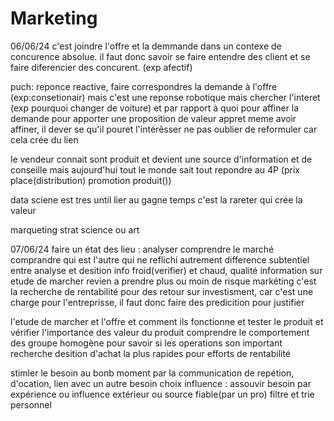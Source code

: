 # Marketing

06/06/24
c'est joindre l'offre et la demmande dans un contexe de concurence absolue.
il faut donc savoir se faire entendre des client et se faire diferencier des concurent. (exp afectif)

puch: reponce reactive, faire correspondres la demande à l'offre (exp:consetionair)
mais c'est une reponse robotique mais chercher l'interet (exp pourquoi changer de voiture)
et par rapport à quoi
pour affiner la demande pour apporter une proposition de valeur
appret meme avoir affiner, il dever se qu'il pouret l'intérêsser
ne pas oublier de reformuler car cela crée du lien

le vendeur connait sont produit et devient une source d'information et de conseille
mais aujourd'hui tout le monde sait tout 
repondre au 4P (prix place(distribution) promotion produit()) 

data sciene est tres until lier au gagne temps 
c'est la rareter qui crée la valeur

marqueting strat science ou art

07/06/24
faire un état des lieu : analyser comprendre le marché
comprandre qui est l'autre qui ne reflichi autrement
difference subtentiel entre analyse et desition
info froid(verifier) et chaud, qualité information sur etude de marcher revien a prendre plus ou moin de risque
markéting c'est la recherche de rentabilité pour des retour sur investisment, car c'est une charge pour l'entreprisse, il faut donc faire des predicition pour justifier

l'etude de marcher et l'offre et comment ils fonctionne et tester le produit et vérifier l'importance des valeur du produit
comprendre le comportement des groupe homogène pour savoir si les operations son important
recherche desition d'achat la plus rapides pour efforts de rentabilité

stimler le besoin au bonb moment par la communication de repétion, d'ocation, lien avec un autre besoin
choix influence : assouvir besoin par expérience ou influence extérieur ou source fiable(par un pro)
filtre et trie personnel